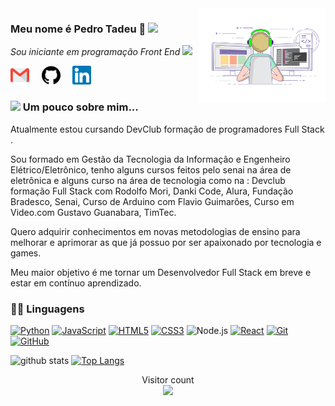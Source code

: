 <img align="right" alt="Code gif" src="https://github.com/chandan-reddy-k/chandan-reddy-k/blob/master/assets/coding-freak.gif" width="40%" />

### Meu nome é Pedro Tadeu 👋 <img src="https://media.giphy.com/media/12oufCB0MyZ1Go/giphy.gif" width="40"></h2>

<p><em> Sou iniciante em programação Front End  <img src="https://media.giphy.com/media/WUlplcMpOCEmTGBtBW/giphy.gif" width="30"> 
</em></p>

<p align="left">
 <a href="mailto:pedro.tadeu.gomes@gmail.com"><img src="https://github.com/chandan-reddy-k/chandan-reddy-k/blob/master/assets/gmail.svg" width="30px" alt="mail"></a> &nbsp; &nbsp;
   <a href="https://github.com/Pedtg"><img src="https://github.com/chandan-reddy-k/chandan-reddy-k/blob/master/assets/github.svg" width="30px" alt="mail"></a> &nbsp; &nbsp;
  <a href="https://www.linkedin.com/in/pedro-tadeu-87710363"><img src="https://github.com/chandan-reddy-k/chandan-reddy-k/blob/master/assets/linkedin.svg" width="30px" alt="LinkedIn"></a> &nbsp; &nbsp;
  
### <img src="https://media.giphy.com/media/VgCDAzcKvsR6OM0uWg/giphy.gif" width="40"> Um pouco sobre mim...  

<p> Atualmente estou cursando DevClub formação de programadores Full Stack .
  
Sou formado em Gestão da Tecnologia da Informação e Engenheiro Elétrico/Eletrônico, tenho alguns cursos feitos pelo senai na área de eletrônica e alguns curso na área de tecnologia como na : Devclub formação Full Stack com Rodolfo Mori, Danki Code, Alura, Fundação Bradesco, Senai, Curso de Arduino com Flavio Guimarões, Curso em Video.com Gustavo Guanabara, TimTec.

Quero adquirir conhecimentos em novas metodologias de ensino para melhorar e aprimorar as que já possuo por ser apaixonado por tecnologia e games.

Meu maior objetivo é me tornar um Desenvolvedor Full Stack em breve e estar em contínuo aprendizado.
</p>

### 👨‍💻 Linguagens
[![Python](https://img.shields.io/badge/-Python-black?style=flat&logo=python&link=https://github.com/Pedtg)](https://github.com/Pedtg) 
[![JavaScript](https://img.shields.io/badge/-JavaScript-black?style=flat&logo=javascript&link=https://github.com/hritik5102)](https://github.com/hritik5102) 
[![HTML5](https://img.shields.io/badge/-HTML5-E34F26?style=flat&logo=html5&logoColor=white&link=https://github.com/hritik5102)](https://github.com/hritik5102) 
[![CSS3](https://img.shields.io/badge/-CSS3-1572B6?style=flat&logo=css3&link=https://github.com/hritik5102)](https://github.com/hritik5102) 
![Node.js](https://img.shields.io/badge/Node.js-43853D?style=for-the-badge&logo=node.js&logoColor=white)
[![React](https://img.shields.io/badge/-React-black?style=flat&logo=react&link=https://github.com/hritik5102)](https://github.com/hritik5102) 
[![Git](https://img.shields.io/badge/-Git-black?style=flat&logo=git&link=https://github.com/hritik5102)](https://github.com/hritik5102) 
[![GitHub](https://img.shields.io/badge/-GitHub-181717?style=flat&logo=github&link=https://github.com/hritik5102)](https://github.com/hritik5102)
<!--[GitLab](https://img.shields.io/badge/-GitLab-FCA121?style=flat&logo=gitlab&link=https://github.com/hritik5102)](https://gitlab.com/hritik5102)--> 
<!--[![Bootstrap](https://img.shields.io/badge/-Bootstrap-563D7C?style=flat&logo=bootstrap&link=https://github.com/hritik5102)](https://github.com/hritik5102)-->
<!--[Nodejs](https://img.shields.io/badge/-Nodejs-black?style=flat&logo=Node.js&link=https://github.com/hritik5102)](https://github.com/hritik5102)--> 
<!--[MySQL](https://img.shields.io/badge/-MySQL-black?style=flat&logo=mysql&link=https://github.com/hritik5102)](https://github.com/hritik5102)-->

![github stats](https://github-readme-stats.vercel.app/api?username=Pedtg7&show_icons=true)
[![Top Langs](https://github-readme-stats.vercel.app/api/top-langs/?username=Pedtg7&layout=compact)](https://github.com/Pedtg7/github-readme-stats)

  <p align="center"> 
  Visitor count<br>
  <img src="https://profile-counter.glitch.me/Pedtg7/count.svg" />
</p>



